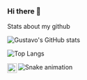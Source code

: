 ### Hi there 👋

<!--
**gustavo-luz/gustavo-luz** is a ✨ _special_ ✨ repository because its `README.md` (this file) appears on your GitHub profile.

Here are some ideas to get you started:

- 🔭 I’m currently working on ...
- 🌱 I’m currently learning ...
- 👯 I’m looking to collaborate on ...
- 🤔 I’m looking for help with ...
- 💬 Ask me about ...
- 📫 How to reach me: ...
- 😄 Pronouns: ...
- ⚡ Fun fact: ...
-->


Stats about my github



![Gustavo's GitHub stats](https://github-readme-stats.vercel.app/api?username=gustavo-luz&show_icons=true&theme=nightowl)


![Top Langs](https://github-readme-stats.vercel.app/api/top-langs/?username=gustavo-luz&layout=compact)


[<img align="left" alt="codeSTACKr | LinkedIn" width="22px" src="https://cdn.jsdelivr.net/npm/simple-icons@v3/icons/linkedin.svg" />][linkedin]

[linkedin]: https://www.linkedin.com/in/gustavo-luz-unb/

![Snake animation](https://github.com/gustavo-luz/gustavo-luz/blob/output/github-contribution-grid-snake.svg)
